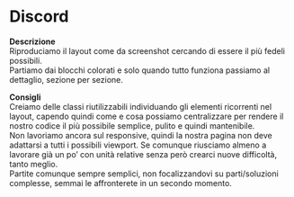 Discord
===
**Descrizione**  
Riproduciamo il layout come da screenshot cercando di essere il più fedeli possibili.  
Partiamo dai blocchi colorati e solo quando tutto funziona passiamo al dettaglio, sezione per sezione. 

**Consigli**  
Creiamo delle classi riutilizzabili individuando gli elementi ricorrenti nel layout, capendo quindi come e cosa possiamo centralizzare per rendere il nostro codice il più possibile semplice, pulito e quindi mantenibile.    
Non lavoriamo ancora sul responsive, quindi la nostra pagina non deve adattarsi a tutti i possibili viewport. Se comunque riusciamo almeno a lavorare già un po’ con unità relative senza però crearci nuove difficoltà, tanto meglio.  
Partite comunque sempre semplici, non focalizzandovi su parti/soluzioni complesse, semmai le affronterete in un secondo momento.
